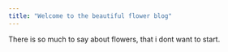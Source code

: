 ```yaml
---
title: "Welcome to the beautiful flower blog"
---
```


There is so much to say about flowers, that i dont want to start. 
